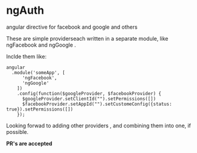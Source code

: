 # ngAuth
angular directive for facebook and google and others


These are simple providerseach written in a separate module, like ngFacebook and ngGoogle .

Inclde them like:

```
angular
  .module('someApp', [
      'ngFacebook',
      'ngGoogle'
    ])
    .config(function($googleProvider, $facebookProvider) {
      $googleProvider.setClientId("").setPermissions([])
      $facebookProvider.setAppId("").setCustomeConfig({status: true}).setPermissions([])
    });
  ```
  
  Looking forwad to adding other providers , and combining them into one, if possible. 
  
  __PR's are accepted__
